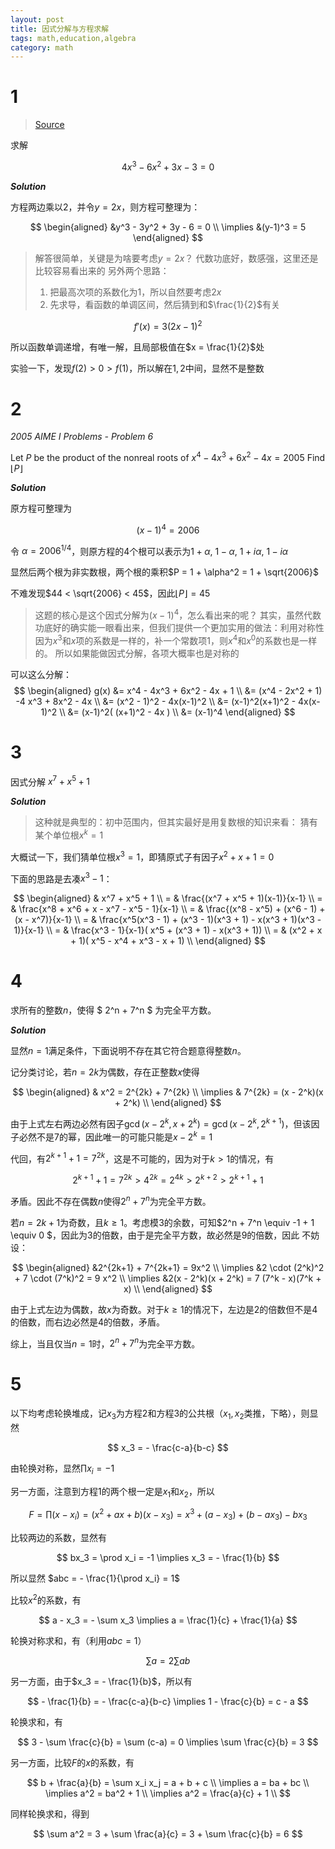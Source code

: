```yaml
---
layout: post
title: 因式分解与方程求解
tags: math,education,algebra
category: math
---
```


# 1

> [Source](https://www.bilibili.com/video/BV1T44y1g7CS/?spm_id_from=333.999.0.0&vd_source=2c3b1cf87d67c244536d57d4d5b68285)


求解

$$
    4x^3 - 6x^2 + 3x - 3 = 0
$$

***Solution***

方程两边乘以$2$，并令$y = 2x$，则方程可整理为：

$$
\begin{aligned}
    &y^3 - 3y^2 + 3y - 6 = 0 \\
    \implies &(y-1)^3 = 5
\end{aligned}
$$

> 解答很简单，关键是为啥要考虑$y =2x$？
> 代数功底好，数感强，这里还是比较容易看出来的
> 另外两个思路：
> 1. 把最高次项的系数化为1，所以自然要考虑$2x$
> 2. 先求导，看函数的单调区间，然后猜到和$\frac{1}{2}$有关

$$
    f'(x) = 3(2x-1)^2
$$

所以函数单调递增，有唯一解，且局部极值在$x = \frac{1}{2}$处

实验一下，发现$f(2) > 0 > f(1)$，所以解在$1,2$中间，显然不是整数

# 2

*2005 AIME I Problems - Problem 6*

Let $P$ be the product of the nonreal roots of $x^4-4x^3+6x^2-4x=2005$ Find $\lfloor P\rfloor$

***Solution***

原方程可整理为

$$
    (x-1)^4 = 2006
$$

令 $\alpha = 2006^{1/4}$，则原方程的4个根可以表示为$1+\alpha$, $1-\alpha$, $1 + i\alpha$, $1 - i\alpha$

显然后两个根为非实数根，两个根的乘积$P = 1 + \alpha^2 = 1 + \sqrt{2006}$

不难发现$44 < \sqrt{2006} < 45$，因此$\lfloor P \rfloor = 45$

> 这题的核心是这个因式分解为$(x-1)^4$，怎么看出来的呢？
> 其实，虽然代数功底好的确实能一眼看出来，但我们提供一个更加实用的做法：利用对称性
> 因为$x^3$和$x$项的系数是一样的，补一个常数项$1$，则$x^4$和$x^0$的系数也是一样的。
> 所以如果能做因式分解，各项大概率也是对称的

可以这么分解：
$$
\begin{aligned}
    g(x) &= x^4 - 4x^3 + 6x^2 - 4x + 1 \\
        &= (x^4 - 2x^2 + 1) -4 x^3 + 8x^2 - 4x \\
        &= (x^2 - 1)^2 - 4x(x-1)^2 \\
        &= (x-1)^2(x+1)^2 - 4x(x-1)^2 \\ 
        &= (x-1)^2( (x+1)^2 - 4x ) \\ 
        &= (x-1)^4
\end{aligned}
$$

# 3 

因式分解 $x^7 + x^5 + 1$

***Solution***

> 这种就是典型的：初中范围内，但其实最好是用复数根的知识来看：
> 猜有某个单位根$x^k = 1$

大概试一下，我们猜单位根$x^3 = 1$，即猜原式子有因子$x^2 + x + 1 = 0$


下面的思路是去凑$x^3 - 1$： 

$$
\begin{aligned}
    & x^7 + x^5 + 1  \\
    = & \frac{(x^7 + x^5 + 1)(x-1)}{x-1} \\
    = & \frac{x^8 + x^6 + x - x^7 - x^5 - 1}{x-1} \\
    = & \frac{(x^8 - x^5) + (x^6 - 1) + (x - x^7)}{x-1} \\
    = & \frac{x^5(x^3 - 1) + (x^3 - 1)(x^3 + 1) - x(x^3 + 1)(x^3 - 1)}{x-1} \\
    = & \frac{x^3 - 1}{x-1}( x^5 + (x^3 + 1) - x(x^3 + 1)) \\
    = & (x^2 + x + 1)( x^5 - x^4 + x^3 - x + 1) \\
\end{aligned}
$$

# 4

求所有的整数$n$，使得 $ 2^n + 7^n $ 为完全平方数。

***Solution***

显然$n = 1$满足条件，下面说明不存在其它符合题意得整数$n$。

记分类讨论，若$n =2k$为偶数，存在正整数$x$使得

$$
\begin{aligned}
    & x^2 = 2^{2k} + 7^{2k} \\
    \implies & 7^{2k} = (x - 2^k)(x + 2^k) \\
\end{aligned}
$$

由于上式左右两边必然有因子$\gcd(x-2^k, x+2^k) = \gcd(x - 2^k, 2^{k+1})$，但该因子必然不是$7$的幂，因此唯一的可能只能是$x - 2^k = 1$

代回，有$2^{k+1} + 1 = 7^{2k}$，这是不可能的，因为对于$k > 1$的情况，有

$$
    2^{k+1} + 1  = 7^{2k} > 4^{2k} = 2^{4k} > 2^{k+2} > 2^{k+1} + 1
$$

矛盾。因此不存在偶数$n$使得$2^n + 7^n$为完全平方数。

若$n = 2k + 1$为奇数，且$k \geqslant 1$。考虑模$3$的余数，可知$2^n + 7^n \equiv -1 + 1 \equiv 0 $，因此为3的倍数，由于是完全平方数，故必然是9的倍数，因此
不妨设：

$$
\begin{aligned}
    &2^{2k+1} + 7^{2k+1} = 9x^2 \\
    \implies &2 \cdot (2^k)^2 + 7 \cdot (7^k)^2 = 9 x^2 \\
    \implies &2(x - 2^k)(x + 2^k) = 7 (7^k - x)(7^k + x) \\
\end{aligned}
$$

由于上式左边为偶数，故$x$为奇数。对于$k \geqslant 1$的情况下，左边是2的倍数但不是4的倍数，而右边必然是4的倍数，矛盾。

综上，当且仅当$n=1$时，$2^n + 7^n$为完全平方数。

# 5

以下均考虑轮换堆成，记$x_3$为方程2和方程3的公共根（$x_1,x_2$类推，下略），则显然

$$
    x_3 = - \frac{c-a}{b-c}
$$

由轮换对称，显然$\prod x_i = -1$

另一方面，注意到方程1的两个根一定是$x_1$和$x_2$，所以

$$
    F = \prod (x-x_i) = (x^2 + ax+b)(x-x_3) = x^3 + (a-x_3) + (b-ax_3) - bx_3
$$

比较两边的系数，显然有

$$
    bx_3 = \prod x_i = -1 \implies x_3 = - \frac{1}{b}
$$

所以显然 $abc = - \frac{1}{\prod x_i} = 1$

比较$x^2$的系数，有

$$
    a - x_3 = - \sum x_3 \implies a = \frac{1}{c} + \frac{1}{a}
$$

轮换对称求和，有（利用$abc = 1$）

$$
    \sum a = 2 \sum ab
$$

另一方面，由于$x_3 = - \frac{1}{b}$，所以有

$$
    - \frac{1}{b} = - \frac{c-a}{b-c} \implies 1 - \frac{c}{b} = c - a
$$

轮换求和，有

$$
    3 - \sum \frac{c}{b} = \sum (c-a) = 0 \implies \sum \frac{c}{b} = 3
$$

另一方面，比较$F$的$x$的系数，有

$$
    b + \frac{a}{b} = \sum x_i x_j = a + b + c \\
    \implies a = ba + bc \\
    \implies a^2 = ba^2 + 1 \\
    \implies a^2 = \frac{a}{c} + 1 \\
$$

同样轮换求和，得到

$$
    \sum a^2 = 3 + \sum \frac{a}{c} = 3 + \sum \frac{c}{b} = 6
$$